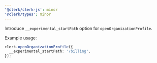 ```yaml
---
'@clerk/clerk-js': minor
'@clerk/types': minor
---
```


Introduce `__experimental_startPath` option for `openOrganizationProfile`.

Example usage:

```ts
clerk.openOrganizationProfile({
  __experimental_startPath: '/billing',
});
```
